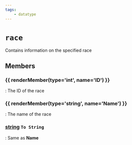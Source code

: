 ```yaml
---
tags:
    - datatype
---
```

# `race`

Contains information on the specified race

## Members

### {{ renderMember(type='int', name='ID') }}

:   The ID of the race

### {{ renderMember(type='string', name='Name') }}

:   The name of the race

### [string][string] `To String`

:   Same as **Name**


[int]: datatype-int.md
[string]: datatype-string.md
